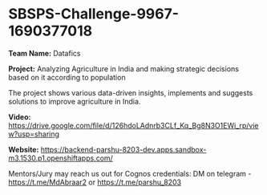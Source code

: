 # SBSPS-Challenge-9967-1690377018
**Team Name:** Datafics

**Project:** Analyzing Agriculture in India and making strategic decisions based on it according to population
  
  The project shows various data-driven insights, implements and suggests solutions to improve agriculture in India.

**Video:** https://drive.google.com/file/d/126hdoLAdnrb3CLf_Kq_Bg8N3O1EWi_rp/view?usp=sharing

**Website:** https://backend-parshu-8203-dev.apps.sandbox-m3.1530.p1.openshiftapps.com/

Mentors/Jury may reach us out for Cognos credentials: DM on telegram - https://t.me/MdAbraar2 or https://t.me/parshu_8203
